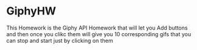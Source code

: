 # GiphyHW
This Homework is the Giphy API Homework that will let you Add buttons and then once you clikc them will give you 10 corresponding gifs that
you can stop and start just by clicking on them
